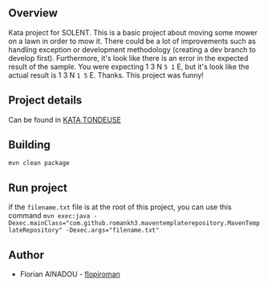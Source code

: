 ## Overview
Kata project for SOLENT.
This is a basic project about moving some mower on a lawn in order to mow it.
There could be a lot of improvements such as handling exception or development methodology (creating a dev branch to develop first).
Furthermore, it's look like there is an error in the expected result of the sample. 
You were expecting 1 3 N `5 1` E, but it's look like the actual result is 1 3 N `1 5` E.
Thanks. This project was funny!

## Project details
Can be found in [KATA TONDEUSE](kata-tondeuse-java-v2.pdf)

## Building
`mvn clean package`

## Run project
if the `filename.txt` file is at the root of this project, you can use this command
`mvn exec:java -Dexec.mainClass="com.github.romankh3.maventemplaterepository.MavenTemplateRepository" -Dexec.args="filename.txt"`

## Author
* Florian AINADOU - [flopiroman](https://github.com/flopiroman)

